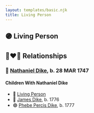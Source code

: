 ```yaml
---
layout: templates/basic.njk
title: Living Person
---
```

## 🟣 Living Person


## 👩‍❤️‍👨 Relationships

### 🔵 [Nathaniel Dike](/people/3/36914917), b. 28 MAR 1747

#### Children With Nathaniel Dike
* 🔵 [Living Person](/people/3/3859108)
* 🔵 [James Dike](/people/4/45570704), b. 1776
* 🟣 [Phebe Percis Dike](/people/4/41577072), b. 1777